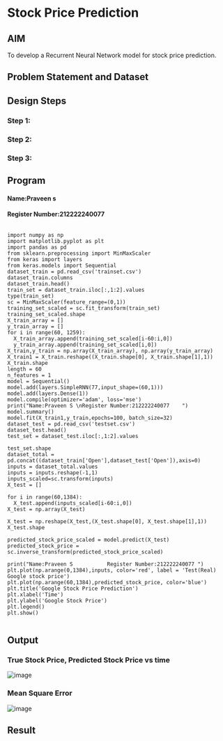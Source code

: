 # Stock Price Prediction

## AIM

To develop a Recurrent Neural Network model for stock price prediction.

## Problem Statement and Dataset


## Design Steps

### Step 1:

### Step 2:

### Step 3:



## Program
#### Name:Praveen s
#### Register Number:212222240077
```

import numpy as np
import matplotlib.pyplot as plt
import pandas as pd
from sklearn.preprocessing import MinMaxScaler
from keras import layers
from keras.models import Sequential
dataset_train = pd.read_csv('trainset.csv')
dataset_train.columns
dataset_train.head()
train_set = dataset_train.iloc[:,1:2].values
type(train_set)
sc = MinMaxScaler(feature_range=(0,1))
training_set_scaled = sc.fit_transform(train_set)
training_set_scaled.shape
X_train_array = []
y_train_array = []
for i in range(60, 1259):
  X_train_array.append(training_set_scaled[i-60:i,0])
  y_train_array.append(training_set_scaled[i,0])
X_train,y_train = np.array(X_train_array), np.array(y_train_array)
X_train1 = X_train.reshape((X_train.shape[0], X_train.shape[1],1))
X_train.shape
length = 60
n_features = 1
model = Sequential()
model.add(layers.SimpleRNN(77,input_shape=(60,1)))
model.add(layers.Dense(1))
model.compile(optimizer='adam', loss='mse')
print("Name:Praveen S \nRegister Number:212222240077    ")
model.summary()
model.fit(X_train1,y_train,epochs=100, batch_size=32)
dataset_test = pd.read_csv('testset.csv')
dataset_test.head()
test_set = dataset_test.iloc[:,1:2].values

test_set.shape
dataset_total = pd.concat((dataset_train['Open'],dataset_test['Open']),axis=0)
inputs = dataset_total.values
inputs = inputs.reshape(-1,1)
inputs_scaled=sc.transform(inputs)
X_test = []

for i in range(60,1384):
  X_test.append(inputs_scaled[i-60:i,0])
X_test = np.array(X_test)

X_test = np.reshape(X_test,(X_test.shape[0], X_test.shape[1],1))
X_test.shape

predicted_stock_price_scaled = model.predict(X_test)
predicted_stock_price = sc.inverse_transform(predicted_stock_price_scaled)

print("Name:Praveen S           Register Number:212222240077 ")
plt.plot(np.arange(0,1384),inputs, color='red', label = 'Test(Real) Google stock price')
plt.plot(np.arange(60,1384),predicted_stock_price, color='blue')
plt.title('Google Stock Price Prediction')
plt.xlabel('Time')
plt.ylabel('Google Stock Price')
plt.legend()
plt.show()


```

## Output

### True Stock Price, Predicted Stock Price vs time
![image](https://github.com/praveenst13/rnn-stock-price-prediction/assets/118787793/e3ffaee1-25bc-4e27-ac85-bc310c42e82d)


### Mean Square Error
![image](https://github.com/praveenst13/rnn-stock-price-prediction/assets/118787793/75ac0fcd-e8e5-494b-8f88-96fbea809cc1)


## Result
